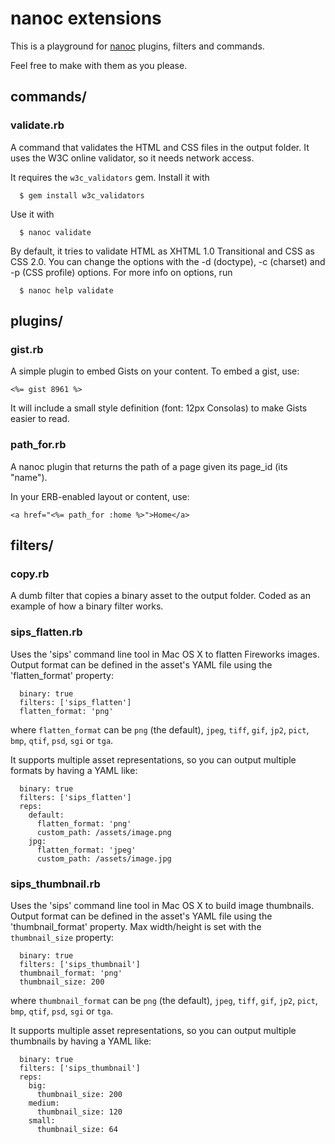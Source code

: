 # nanoc extensions

This is a playground for [nanoc](http://nanoc.stoneship.org) plugins, filters and commands.

Feel free to make with them as you please.

## commands/

### validate.rb

A command that validates the HTML and CSS files in the output folder. It uses the W3C online validator, so it needs network access.

It requires the `w3c_validators` gem. Install it with

      $ gem install w3c_validators

Use it with

      $ nanoc validate

By default, it tries to validate HTML as XHTML 1.0 Transitional and CSS as CSS 2.0. You can change the options with the -d (doctype), -c (charset) and -p (CSS profile) options. For more info on options, run

      $ nanoc help validate


## plugins/

### gist.rb

A simple plugin to embed Gists on your content. To embed a gist, use:

    <%= gist 8961 %>

It will include a small style definition (font: 12px Consolas) to make Gists easier to read.

### path_for.rb

A nanoc plugin that returns the path of a page given its page_id (its "name").

In your ERB-enabled layout or content, use:

    <a href="<%= path_for :home %>">Home</a>

## filters/

### copy.rb

A dumb filter that copies a binary asset to the output folder. Coded as an example of how a binary filter works.

### sips_flatten.rb

Uses the 'sips' command line tool in Mac OS X to flatten Fireworks images. Output format can be defined in the asset's YAML file using the 'flatten_format' property:

      binary: true
      filters: ['sips_flatten']
      flatten_format: 'png'

where `flatten_format` can be `png` (the default), `jpeg`, `tiff`, `gif`, `jp2`, `pict`, `bmp`, `qtif`, `psd`, `sgi` or `tga`.

It supports multiple asset representations, so you can output multiple formats by having a YAML like:

      binary: true
      filters: ['sips_flatten']
      reps:
        default:
          flatten_format: 'png'
          custom_path: /assets/image.png
        jpg:
          flatten_format: 'jpeg'
          custom_path: /assets/image.jpg


### sips_thumbnail.rb

Uses the 'sips' command line tool in Mac OS X to build image thumbnails. Output format can be defined in the asset's YAML file using the 'thumbnail_format' property. Max width/height is set with the `thumbnail_size` property:

      binary: true
      filters: ['sips_thumbnail']
      thumbnail_format: 'png'
      thumbnail_size: 200

where `thumbnail_format` can be `png` (the default), `jpeg`, `tiff`, `gif`, `jp2`, `pict`, `bmp`, `qtif`, `psd`, `sgi` or `tga`.

It supports multiple asset representations, so you can output multiple thumbnails by having a YAML like:

      binary: true
      filters: ['sips_thumbnail']
      reps:
        big:
          thumbnail_size: 200
        medium:
          thumbnail_size: 120
        small:
          thumbnail_size: 64
